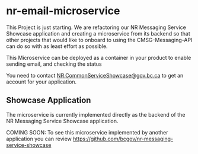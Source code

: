 # nr-email-microservice

This Project is just starting. We are refactoring our NR Messaging Service Showcase application and creating a microservice from its backend so that other projects that would like to onboard to using the CMSG-Messaging-API can do so with as least effort as possible.   

This Microservice can be deployed as a container in your product to enable sending email, and checking the status

You need to contact NR.CommonServiceShowcase@gov.bc.ca to get an account for your application.

## Showcase Application
The microservice is currently implemented directly as the backend of the NR Messaging Service Showcase application.

COMING SOON: To see this microservice implemented by another application you can review https://github.com/bcgov/nr-messaging-service-showcase
